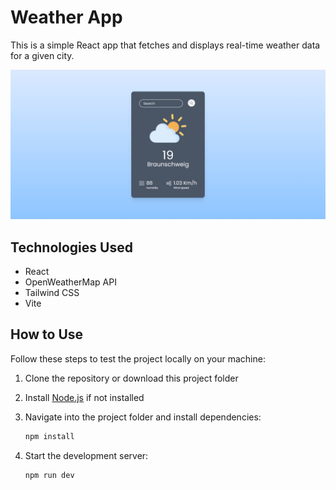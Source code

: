 # Weather App

This is a simple React app that fetches and displays real-time weather data for a given city.
<br>

<img src="screenshot.PNG"/>

## Technologies Used

<ul>
<li>React</li>
<li>OpenWeatherMap API</li>
<li>Tailwind CSS</li>
<li>Vite</li>
</ul>

## How to Use

Follow these steps to test the project locally on your machine:

1. Clone the repository or download this project folder

1. Install [Node.js](https://nodejs.org/en) if not installed

1. Navigate into the project folder and install dependencies:

   ```bash
   npm install
   ```

1. Start the development server:
   ```bash
   npm run dev
   ```
